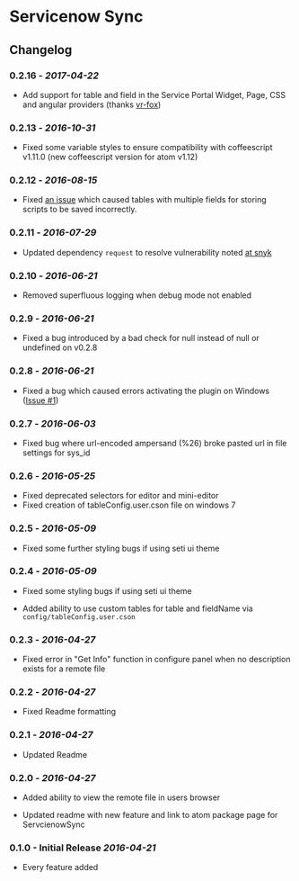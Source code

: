 # Servicenow Sync

## Changelog

### 0.2.16 - *2017-04-22*

*   Add support for table and field in the Service Portal Widget, Page, CSS and
angular providers (thanks [vr-fox](https://github.com/vr-fox))

### 0.2.13 - *2016-10-31*

*   Fixed some variable styles to ensure compatibility with coffeescript v1.11.0
(new coffeescript version for atom v1.12)

### 0.2.12 - *2016-08-15*

*   Fixed [an issue](https://github.com/thtliife/servicenow-sync/issues/3) which
caused tables with multiple fields for storing scripts to be saved incorrectly.

### 0.2.11 - *2016-07-29*

*   Updated dependency `request` to resolve vulnerability noted [at snyk](https://snyk.io/vuln/npm:tough-cookie:20160722)

### 0.2.10 - *2016-06-21*

*   Removed superfluous logging when debug mode not enabled

### 0.2.9 - *2016-06-21*

*   Fixed a bug introduced by a bad check for null instead of null or undefined
on v0.2.8

### 0.2.8 - *2016-06-21*

*   Fixed a bug which caused errors activating the plugin on Windows ([Issue #1](https://github.com/thtliife/servicenow-sync/issues/1))

### 0.2.7 - *2016-06-03*

*   Fixed bug where url-encoded ampersand (%26) broke pasted url in file
    settings for sys_id

### 0.2.6 - *2016-05-25*

*   Fixed deprecated selectors for editor and mini-editor
*   Fixed creation of tableConfig.user.cson file on windows 7

### 0.2.5 - *2016-05-09*

*   Fixed some further styling bugs if using seti ui theme

### 0.2.4 - *2016-05-09*

*   Fixed some styling bugs if using seti ui theme

*   Added ability to use custom tables for table and fieldName via
    `config/tableConfig.user.cson`

### 0.2.3 - *2016-04-27*

*   Fixed error in "Get Info" function in configure panel when no description
    exists for a remote file

### 0.2.2 - *2016-04-27*

*   Fixed Readme formatting

### 0.2.1 - *2016-04-27*

*   Updated Readme

### 0.2.0 - *2016-04-27*

*   Added ability to view the remote file in users browser

*   Updated readme with new feature and link to atom package page for
    ServcienowSync

### 0.1.0 - Initial Release *2016-04-21*

*   Every feature added
